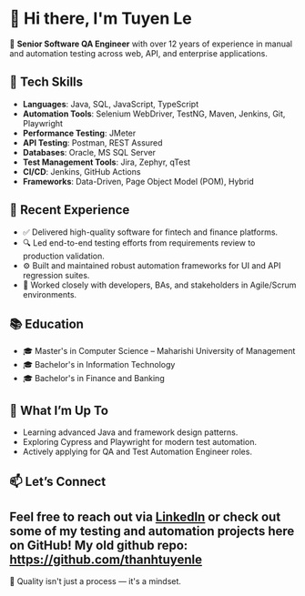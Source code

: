# 👋 Hi there, I'm Tuyen Le

🎯 **Senior Software QA Engineer** with over 12 years of experience in manual and automation testing across web, API, and enterprise applications.

## 🔧 Tech Skills

- **Languages**: Java, SQL, JavaScript, TypeScript
- **Automation Tools**: Selenium WebDriver, TestNG, Maven, Jenkins, Git, Playwright
- **Performance Testing**: JMeter
- **API Testing**: Postman, REST Assured
- **Databases**: Oracle, MS SQL Server
- **Test Management Tools**: Jira, Zephyr, qTest
- **CI/CD**: Jenkins, GitHub Actions
- **Frameworks**: Data-Driven, Page Object Model (POM), Hybrid

## 💼 Recent Experience

- ✅ Delivered high-quality software for fintech and finance platforms.
- 🔍 Led end-to-end testing efforts from requirements review to production validation.
- ⚙️ Built and maintained robust automation frameworks for UI and API regression suites.
- 🤝 Worked closely with developers, BAs, and stakeholders in Agile/Scrum environments.

## 📚 Education

- 🎓 Master's in Computer Science – Maharishi University of Management
- 🎓 Bachelor's in Information Technology
- 🎓 Bachelor's in Finance and Banking

## 📌 What I’m Up To

- Learning advanced Java and framework design patterns.
- Exploring Cypress and Playwright for modern test automation.
- Actively applying for QA and Test Automation Engineer roles.

## 📫 Let’s Connect

Feel free to reach out via [LinkedIn](https://www.linkedin.com/in/tuyenthanhle/) or check out some of my testing and automation projects here on GitHub!
My old github repo: https://github.com/thanhtuyenle
---

🧪 Quality isn't just a process — it's a mindset.
